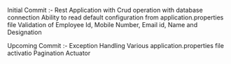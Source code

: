Initial Commit :- 
Rest Application with Crud operation with database connection
Ability to read default configuration from application.properties file
Validation of Employee Id, Mobile Number, Email id, Name and Designation 

Upcoming Commit :-
Exception Handling 
Various application.properties file activatio
Pagination 
Actuator 
      
